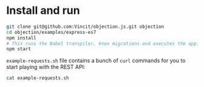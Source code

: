 # Install and run

```sh
git clone git@github.com:Vincit/objection.js.git objection
cd objection/examples/express-es7
npm install
# This runs the Babel transpiler, knex migrations and executes the app.
npm start
```

`example-requests.sh` file contains a bunch of `curl` commands for you to start playing with the REST API:

```sh
cat example-requests.sh
```
